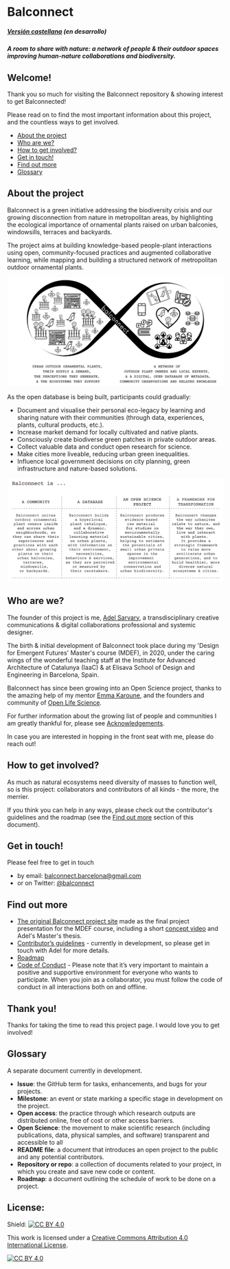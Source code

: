 # Balconnect
##### [Versión castellana](https://github.com/adelsarvary/Balconnect/blob/main/CASTELLANO/README_ESP.md) (en desarrollo)


***A room to share with nature: a network of people & their outdoor spaces improving human-nature collaborations and biodiversity.***


## Welcome!

Thank you so much for visiting the Balconnect repository & showing interest to get Balconnected!

Please read on to find the most important information about this project, and the countless ways to get involved.

- [About the project](#about-the-project)
- [Who are we?](#who-are-we)
- [How to get involved?](#how-to-get-involved)
- [Get in touch!](#get-in-touch)
- [Find out more](#find-out-more)
- [Glossary](#glossary)

## **About the project**

Balconnect is a green initiative addressing the biodiversity crisis and our growing disconnection from nature in metropolitan areas, by highlighting the ecological importance of ornamental plants raised on urban balconies, windowsills, terraces and backyards.

The project aims at building knowledge-based people-plant interactions using open, community-focused practices and augmented collaborative learning, while mapping and building a structured network of metropolitan outdoor ornamental plants. 

![readme_img_loop.png](https://github.com/adelsarvary/Balconnect/blob/main/images/readme_img_loop.png)

As the open database is being built, participants could gradually:

* Document and visualise their personal eco-legacy by learning and sharing nature with their communities (through data, experiences, plants, cultural products, etc.).
* Increase market demand for locally cultivated and native plants.
* Consciously create biodiverse green patches in private outdoor areas.
* Collect valuable data and conduct open research for science.
* Make cities more liveable, reducing urban green inequalities.
* Influence local government decisions on city planning, green infrastructure and nature-based solutions.

![readme_img_definition.png](https://github.com/adelsarvary/Balconnect/blob/main/images/readme_img_definition.png)

## **Who are we?**

The founder of this project is me, [Adel Sarvary](https://adelsarvary.github.io/), a transdisciplinary creative communications & digital collaborations professional and systemic designer. 

The birth & initial development of Balconnect took place during my 'Design for Emergent Futures' Master's course (MDEF), in 2020, under the caring wings of the wonderful teaching staff at the Institute for Advanced Architecture of Catalunya (IaaC) & at Elisava School of Design and Engineering in Barcelona, Spain.

Balconnect has since been growing into an Open Science project, thanks to the amazing help of my mentor [Emma Karoune](https://github.com/EKaroune), and the founders and community of [Open Life Science](https://github.com/open-life-science).

For further information about the growing list of people and communities I am greatly thankful for, please see [Acknowledgements](https://github.com/adelsarvary/Balconnect/blob/main/Acknowledgements.md).

In case you are interested in hopping in the front seat with me, please do reach out!

## **How to get involved?**

As much as natural ecosystems need diversity of masses to function well, so is this project: collaborators and contributors of all kinds - the more, the merrier.

If you think you can help in any ways, please check out the contributor's guidelines and the roadmap (see the [Find out more](#find-out-more) section of this document).

## **Get in touch!**

Please feel free to get in touch 
* by email: balconnect.barcelona@gmail.com 
* or on Twitter: [@balconnect](https://twitter.com/balconnect)

## **Find out more**

* [The original Balconnect project site](https://adelsarvary.gitlab.io/adel.sarvary/balconnect) made as the final project presentation for the MDEF course, including a short [concept video](https://www.youtube.com/watch?v=i-nucCHKd80&feature=emb_title) and Adel's Master's thesis.
* [Contributor’s guidelines](https://github.com/adelsarvary/Balconnect/blob/main/Contributors_Guidelines.md) - currently in development, so please get in touch with Adel for more details.
* [Roadmap](https://github.com/adelsarvary/Balconnect/blob/main/Roadmap.md)
* [Code of Conduct](https://github.com/adelsarvary/Balconnect/blob/main/CODE_OF_CONDUCT.md) - Please note that it’s very important to maintain a positive and supportive environment for everyone who wants to participate. When you join as a collaborator, you must follow the code of conduct in all interactions both on and offline.

## Thank you!

Thanks for taking the time to read this project page. I would love you to get involved!

## **Glossary**

A separate document currently in development.

* **Issue**: the GitHub term for tasks, enhancements, and bugs for your projects.
* **Milestone**: an event or state marking a specific stage in development on the project.
* **Open access**: the practice through which research outputs are distributed online, free of cost or other access barriers. 
* **Open Science**: the movement to make scientific research (including publications, data, physical samples, and software) transparent and accessible to all
* **README file**: a document that introduces an open project to the public and any potential contributors.
* **Repository or repo**: a collection of documents related to your project, in which you create and save new code or content.
* **Roadmap**: a document outlining the schedule of work to be done on a project.

## **License**:
Shield: [![CC BY 4.0][cc-by-shield]][cc-by]

This work is licensed under a
[Creative Commons Attribution 4.0 International License][cc-by].

[![CC BY 4.0][cc-by-image]][cc-by]

[cc-by]: http://creativecommons.org/licenses/by/4.0/
[cc-by-image]: https://i.creativecommons.org/l/by/4.0/88x31.png
[cc-by-shield]: https://img.shields.io/badge/License-CC%20BY%204.0-lightgrey.svg
